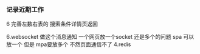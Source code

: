 ### 记录近期工作
6 完善左数右表的 搜索条件详情页返回  


6.websocket 做这个消息通知 一个网页放一个socket 还是多个的问题  spa 可以放一个 但是 mpa要放多个 不然页面通信不了
4.redis


